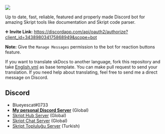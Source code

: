 ![](https://image.ibb.co/nzBoiy/PlpAR6.png)

Up to date, fast, reliable, featured and properly made Discord bot for amazing Skript tools like documentation and Skript code parser. 

➕ **Invite Link:** https://discordapp.com/api/oauth2/authorize?client_id=343898034175868949&scope=bot

**Note:** Give the `Manage Messages` permission to the bot for reaction buttons feature.

If you want to translate skDocs to another language, fork this repository and take [English.yml](https://github.com/Blueyescat/skDocs/blob/master/languages/English.yml) as base template. You can make pull request to send your translation.
If you need help about translating, feel free to send me a direct message on Discord.

## Discord
- Blueyescat#0733
- [**My personal Discord Server**](https://discord.gg/ayvQQtq) (Global)
- [Skript Hub Server](https://skripthub.net/discord) (Global)
- [Skript Chat Server](https://discord.gg/tMhwDmC) (Global)
- [Skript Topluluğu Server](https://discord.gg/UuNuz5Y) (Turkish)

